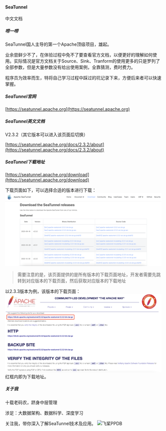 #### SeaTunnel
中文文档
##### 唠一唠
SeaTunnel国人主导的第一个Apache顶级项目，雄起。

业余尝鲜少不了，在体验过程中免不了要查看官方文档，以便更好的理解如何使用。实际情况是官方文档关于Source、Sink、Tranform的使用更多的只是罗列了全部参数，但是大量参数没有给出使用案例，全靠猜测，费时费力。

程序员为效率而生，特将自己学习过程中踩过的坑记录下来，方便后来者可以快速掌握。

##### SeaTunnel官网
[https://seatunnel.apache.org](https://seatunnel.apache.org)

##### SeaTunnel英文文档
V2.3.2（其它版本可以进入该页面后切换）

[https://seatunnel.apache.org/docs/2.3.2/about](https://seatunnel.apache.org/docs/2.3.2/about)

##### SeaTunnel下载地址
[https://seatunnel.apache.org/download](https://seatunnel.apache.org/download)

下载页面如下，可以选择合适的版本进行下载：
![SeaTunnel下载页面](./img/seatunnel-download.png)

> 需要注意的是，该页面提供的是所有版本的下载页面地址，开发者需要先跳转到对应版本的下载页面，然后获取对应版本的下载地址

以2.3.3版本为例，该版本的下载页面：
![SeaTunnel 2.3.3](./img/seatunnel2.3.3.png)
红框内即为下载地址。

##### 关于我
十载老码农，跻身中层管理

涉足：大数据架构、数据科学、深度学习

关注我，带你深入了解SeaTunnel技术及应用。
![飞桨PPDB](https://aistudio-llm-static-online.cdn.bcebos.com/2133/2694/20240628160b40caadd0924f97a18bebe0ad21ba66f82dd7edc96d4cf2b1a5063cc1679a2c?x-bce-process=image/resize,m_fill,w_1100,h_400)